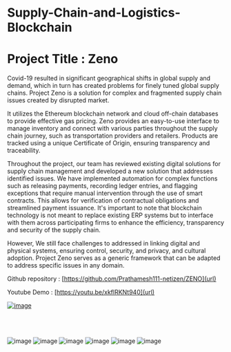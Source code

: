 # Supply-Chain-and-Logistics-Blockchain

# Project Title : Zeno

Covid-19 resulted in significant geographical shifts in global supply and demand, which in turn has created problems for finely tuned global supply chains. Project Zeno is a solution for complex and fragmented supply chain issues created by disrupted market.

It utilizes the Ethereum blockchain network and cloud off-chain databases to provide effective gas pricing. Zeno provides an easy-to-use interface to manage inventory and connect with various parties throughout the supply chain journey, such as transportation providers and retailers. Products are tracked using a unique Certificate of Origin, ensuring transparency and traceability. 

Throughout the project, our team has reviewed existing digital solutions for supply chain management and developed a new solution that addresses identified issues. We have implemented automation for complex functions such as releasing payments, recording ledger entries, and flagging exceptions that require manual intervention through the use of smart contracts. This allows for verification of contractual obligations and streamlined payment issuance. It's important to note that blockchain technology is not meant to replace existing ERP systems but to interface with them across participating firms to enhance the efficiency, transparency and security of the supply chain.

However, We still face challenges to addressed in linking digital and physical systems, ensuring control, security, and privacy, and cultural adoption. Project Zeno serves as a generic framework that can be adapted to address specific issues in any domain.

Github repository : [https://github.com/Prathamesh111-netizen/ZENO](url)

Youtube Demo : [https://youtu.be/xkflRKNt940](url)

[![image](https://user-images.githubusercontent.com/79742694/182610846-72a40c41-2c62-44a9-9c5b-5a18a1949a43.png)](https://youtu.be/xkflRKNt940?t=12)


<br/><br/><br/>
![image](https://user-images.githubusercontent.com/79742694/182320901-fcc14799-c4b5-4e9b-9cfb-cc582aa1b278.png)
![image](https://user-images.githubusercontent.com/79742694/182320941-c641280e-ed35-4a0b-82e9-6c620e79cbe7.png)
![image](https://user-images.githubusercontent.com/79742694/182320978-a533ff22-8bdb-44fd-8b28-5f6b5b4492c5.png)
![image](https://user-images.githubusercontent.com/79742694/182321011-5f6ccf5d-934b-4277-8c50-ca32e99ba34b.png)
![image](https://user-images.githubusercontent.com/79742694/182321089-68db7520-76ee-4f89-8568-5f0762a5a47a.png)
![image](https://user-images.githubusercontent.com/79742694/182321203-56286c42-96e0-4c90-8b2d-09aa6fab006d.png)


